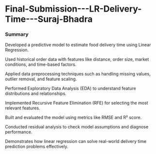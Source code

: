 # Final-Submission---LR-Delivery-Time---Suraj-Bhadra

### Summary

Developed a predictive model to estimate food delivery time using Linear Regression.

Used historical order data with features like distance, order size, market conditions, and time-based factors.

Applied data preprocessing techniques such as handling missing values, outlier removal, and feature scaling.

Performed Exploratory Data Analysis (EDA) to understand feature distributions and relationships.

Implemented Recursive Feature Elimination (RFE) for selecting the most relevant features.

Built and evaluated the model using metrics like RMSE and R² score.

Conducted residual analysis to check model assumptions and diagnose performance.

Demonstrates how linear regression can solve real-world delivery time prediction problems effectively.
